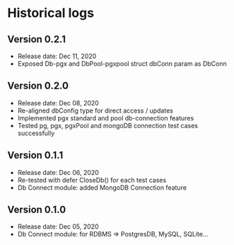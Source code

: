 # Historical logs

## Version 0.2.1
- Release date: Dec 11, 2020
- Exposed Db-pgx and DbPool-pgxpool struct dbConn param as DbConn

## Version 0.2.0

- Release date: Dec 08, 2020
- Re-aligned dbConfig type for direct access / updates
- Implemented pgx standard and pool db-connection features
- Tested pg, pgx, pgxPool and mongoDB connection test cases successfully

## Version 0.1.1

- Release date: Dec 06, 2020
- Re-tested with defer CloseDb() for each test cases
- Db Connect module: added MongoDB Connection feature

## Version 0.1.0

- Release date: Dec 05, 2020
- Db Connect module: for RDBMS => PostgresDB, MySQL, SQLite...

